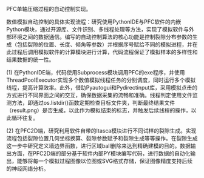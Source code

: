 PFC单轴压缩过程的自动控制实现。

数值模拟自动控制的具体实现流程：研究使用PythonIDE与PFC软件的内嵌Python模块，通过开源库、文件识别、多线程处理等方法，实现了模拟软件与外部环境之间的数据通信。编写的自动控制算法的核心功能是控制裂隙分布参数的生成（包括裂隙的位置、长度、倾角等参数）并根据序号赋给不同的模拟进程，并在此过程后调用模拟软件的计算模块进行计算，代码流程保证了模拟样本的多样性和结果数据的统一性。

(1) 在PythonIDE端，代码使用Subprocess模块调用PFC的exe程序，并使用ThreadPoolExecutor实现多个数值模拟线程任务的分别调度，同时运行多个模拟线程，提高计算效率。此外，借助Pyautogui和Pydirectinput库，采用模拟点击的方式进行不同界面之间的交互，确保数据采集的流畅和准确。线程判定使用文件监测方法，即通过os.listdir()函数定期检查目标文件夹，判断最终结果文件（result.png）是否生成，以此作为模拟结束的标志，并触发后续线程的操作，以此循环往复。

(2) 在PFC2D端，研究利用软件自带的Itasca模块进行不同试样的裂隙生成。实现流程包括裂隙位置几何坐标换算、裂隙参数赋予和裂隙生成等等操作。在裂隙生成这一步中研究定义墙边界函数，进行区域ball删除来达到精确建模的目的。数据输出方面，在PFC2D端的部分基于软件内部PY模块编写代码，进行数据的自动化输出，能够将每一个模拟过程图像以位图或SVG格式存储，保证图像精度支持后续的神经网络分析。
